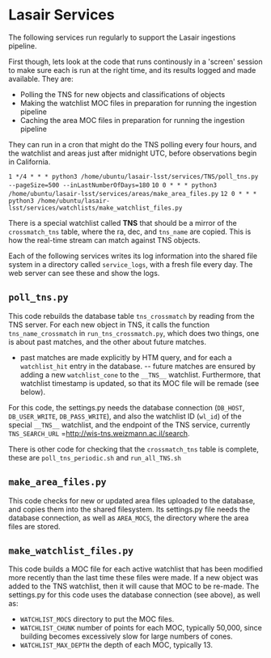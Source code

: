 # Lasair Services
The following services run regularly to support the Lasair ingestions pipeline.

First though, lets look at the code that runs continously in a 'screen' session
to make sure each is run at the right time, and its results logged and made 
available. They are:
- Polling the TNS for new objects and classifications of objects
- Making the watchlist MOC files in preparation for running the ingestion pipeline
- Caching the area MOC files in preparation for running the ingestion pipeline

They can run in a cron that might do the TNS polling every four hours, and the watchlist
and areas just after midnight UTC, before observations begin in California.

`1 */4 * * * python3 /home/ubuntu/lasair-lsst/services/TNS/poll_tns.py --pageSize=500 --inLastNumberOfDays=180`
`10 0 * * * python3 /home/ubuntu/lasair-lsst/services/areas/make_area_files.py`
`12 0 * * * python3 /home/ubuntu/lasair-lsst/services/watchlists/make_watchlist_files.py`

There is a special watchlist called __TNS__ that should be a mirror of the `crossmatch_tns` 
table, where the ra, dec, and `tns_name` are copied. This is how the real-time stream 
can match against TNS objects. 

Each of the following services writes its log information into the shared file system
in a directory called `service_logs`, with a fresh file every day. The web server can
see these and show the logs.

## `poll_tns.py`
This code rebuilds the database table `tns_crossmatch` by reading from the TNS server.
For each new object in TNS, it calls the function `tns_name_crossmatch` 
in `run_tns_crossmatch.py`, which does two things, one is about past matches, 
and the other about future matches.
- past matches are made explicitly by HTM query, and for each a `watchlist_hit` entry in the database.
-- future matches are ensured by adding a new `watchlist_cone` to the `__TNS__` watchlist. Furthermore, that watchlist timestamp is updated, so that its MOC file will be remade (see below).

For this code, the settings.py needs the database connection 
(`DB_HOST`, `DB_USER_WRITE`, `DB_PASS_WRITE`), and also the watchlist ID (`wl_id`) of the 
special `__TNS__` watchlist, and the endpoint of the TNS service, currently 
`TNS_SEARCH_URL` =http://wis-tns.weizmann.ac.il/search.

There is other code for checking that the `crossmatch_tns` table is complete,
these are `poll_tns_periodic.sh` and `run_all_TNS.sh`

## `make_area_files.py`
This code checks for new or updated area files uploaded to the database, and
copies them into the shared filesystem. 
Its settings.py file needs the database connection,
as well as `AREA_MOCS`, the directory where the area files are stored.

## `make_watchlist_files.py`
This code builds a MOC file for each active watchlist that has been modified more recently 
than the last time these files were made.
If a new object was added to the TNS watchlist, then it will cause that MOC to be re-made.
The settings.py for this code uses the database connection (see above), as well as:
- `WATCHLIST_MOCS`  directory to put the MOC files.
- `WATCHLIST_CHUNK` number of points for each MOC, typically 50,000, since building becomes excessively slow for large numbers of cones.
- `WATCHLIST_MAX_DEPTH` the depth of each MOC, typically 13.
